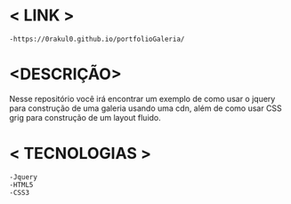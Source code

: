 # < LINK > 
    -https://0rakul0.github.io/portfolioGaleria/

# <DESCRIÇÃO>

   Nesse repositório você irá encontrar um exemplo de como usar o jquery para 
   construção de uma galeria usando uma cdn, além de como usar CSS grig para construção de um layout fluido.

# < TECNOLOGIAS >
    -Jquery
    -HTML5
    -CSS3